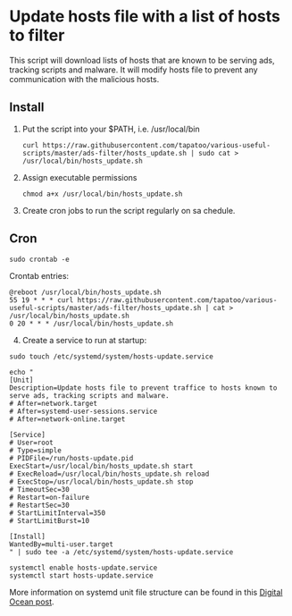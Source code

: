 # Update hosts file with a list of hosts to filter

This script will download lists of hosts that are known to be serving ads, tracking scripts and malware. It will modify hosts file to prevent any communication with the malicious hosts.

## Install
1. Put the script into your $PATH, i.e. /usr/local/bin
   ```shell
   curl https://raw.githubusercontent.com/tapatoo/various-useful-scripts/master/ads-filter/hosts_update.sh | sudo cat > /usr/local/bin/hosts_update.sh
   ```
2. Assign executable permissions
   ```shell
   chmod a+x /usr/local/bin/hosts_update.sh
   ```
3. Create cron jobs to run the script regularly on sa chedule.

## Cron
```shell
sudo crontab -e
```

Crontab entries:
```
@reboot /usr/local/bin/hosts_update.sh
55 19 * * * curl https://raw.githubusercontent.com/tapatoo/various-useful-scripts/master/ads-filter/hosts_update.sh | cat > /usr/local/bin/hosts_update.sh
0 20 * * * /usr/local/bin/hosts_update.sh
```

4. Create a service to run at startup:
```shell
sudo touch /etc/systemd/system/hosts-update.service

echo "
[Unit]
Description=Update hosts file to prevent traffice to hosts known to serve ads, tracking scripts and malware.
# After=network.target
# After=systemd-user-sessions.service
# After=network-online.target

[Service]
# User=root
# Type=simple
# PIDFile=/run/hosts-update.pid
ExecStart=/usr/local/bin/hosts_update.sh start
# ExecReload=/usr/local/bin/hosts_update.sh reload
# ExecStop=/usr/local/bin/hosts_update.sh stop
# TimeoutSec=30
# Restart=on-failure
# RestartSec=30
# StartLimitInterval=350
# StartLimitBurst=10

[Install]
WantedBy=multi-user.target
" | sudo tee -a /etc/systemd/system/hosts-update.service

systemctl enable hosts-update.service
systemctl start hosts-update.service
```

More information on systemd unit file structure can be found in this [Digital Ocean post](https://www.digitalocean.com/community/tutorials/understanding-systemd-units-and-unit-files).